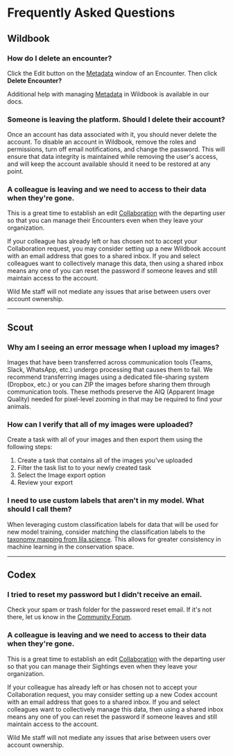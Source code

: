 # Frequently Asked Questions

## Wildbook

### How do I delete an encounter?

Click the Edit button on the [Metadata](https://docs.wildme.org/product-docs/en/wildbook/introduction/encounter/#metadata) window of an Encounter. Then click **Delete Encounter?**

Additional help with managing [Metadata](https://docs.wildme.org/product-docs/en/wildbook/introduction/encounter/#metadata) in Wildbook is available in our docs.

### Someone is leaving the platform. Should I delete their account?

Once an account has data associated with it, you should never delete the account. To disable an account in Wildbook, remove the roles and permissions, turn off email notifications, and change the password. This will ensure that data integrity is maintained while removing the user's access, and will keep the account available should it need to be restored at any point.

### A colleague is leaving and we need to access to their data when they're gone.

This is a great time to establish an edit [Collaboration](https://docs.wildme.org/product-docs/en/wildbook/security/silo-security/#collaborations) with the departing user so that you can manage their Encounters even when they leave your organization.

If your colleague has already left or has chosen not to accept your Collaboration request, you may consider setting up a new Wildbook account with an email address that goes to a shared inbox. If you and select colleagues want to collectively manage this data, then using a shared inbox means any one of you can reset the password if someone leaves and still maintain access to the account.

Wild Me staff will not mediate any issues that arise between users over account ownership.

***

## Scout

### Why am I seeing an error message when I upload my images?

Images that have been transferred across communication tools (Teams, Slack, WhatsApp, etc.) undergo processing that causes them to fail. We recommend transferring images using a dedicated file-sharing system (Dropbox, etc.) or you can ZIP the images before sharing them through communication tools. These methods preserve the AIQ (Apparent Image Quality) needed for pixel-level zooming in that may be required to find your animals.

### How can I verify that all of my images were uploaded?

Create a task with all of your images and then export them using the following steps:

1. Create a task that contains all of the images you've uploaded
2. Filter the task list to to your newly created task
3. Select the Image export option
4. Review your export

### I need to use custom labels that aren't in my model. What should I call them?

When leveraging custom classification labels for data that will be used for new model training, consider matching the classification labels to the [taxonomy mapping from lila.science](https://lila.science/taxonomy-mapping-for-camera-trap-data-sets/). This allows for greater consistency in machine learning in the conservation space.

***

## Codex

### I tried to reset my password but I didn't receive an email.

Check your spam or trash folder for the password reset email. If it's not there, let us know in the [Community Forum](https://community.wildme.org/).

### A colleague is leaving and we need to access to their data when they're gone.

This is a great time to establish an edit [Collaboration](https://docs.wildme.org/product-docs/en/codex/security/collaborations/) with the departing user so that you can manage their Sightings even when they leave your organization.

If your colleague has already left or has chosen not to accept your Collaboration request, you may consider setting up a new Codex account with an email address that goes to a shared inbox. If you and select colleagues want to collectively manage this data, then using a shared inbox means any one of you can reset the password if someone leaves and still maintain access to the account.

Wild Me staff will not mediate any issues that arise between users over account ownership.